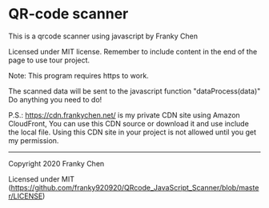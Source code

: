 # QR-code scanner

This is a qrcode scanner using javascript by Franky Chen

Licensed under MIT license. Remember to include content in the end of the page to use tour project.

Note:
This program requires https to work.

The scanned data will be sent to the javascript function "dataProcess(data)"
Do anything you need to do! 

P.S.:
https://cdn.frankychen.net/ is my private CDN site using Amazon CloudFront, You can use this CDN source or download it and use include the local file. Using this CDN site in your project is not allowed until you get my permission. 

---
Copyright 2020 Franky Chen

Licensed under MIT (https://github.com/franky920920/QRcode_JavaScript_Scanner/blob/master/LICENSE)
